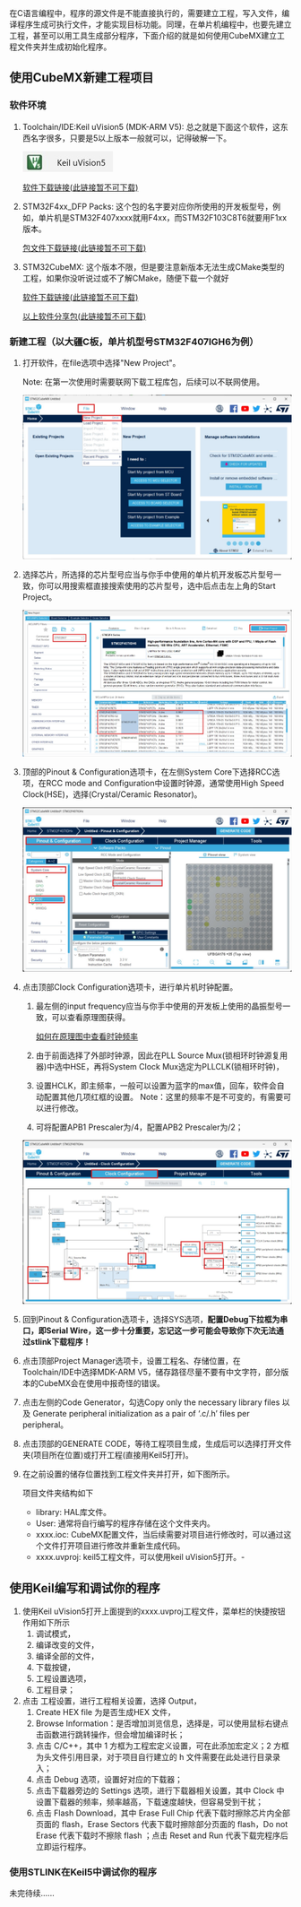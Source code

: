 在C语言编程中，程序的源文件是不能直接执行的，需要建立工程，写入文件，编译程序生成可执行文件，才能实现目标功能。同理，在单片机编程中，也要先建立工程，甚至可以用工具生成部分程序，下面介绍的就是如何使用CubeMX建立工程文件夹并生成初始化程序。

## 使用CubeMX新建工程项目

### 软件环境
1. Toolchain/IDE:Keil uVision5 (MDK-ARM V5): 总之就是下面这个软件，这东西名字很多，只要是5以上版本一般就可以，记得破解一下。

    ![Keil uvision5](..\images\NewProject\keil5.jpg)

    [软件下载链接(此链接暂不可下载)]()


2. STM32F4xx_DFP Packs: 这个包的名字要对应你所使用的开发板型号，例如，单片机是STM32F407xxxx就用F4xx，而STM32F103C8T6就要用F1xx版本。
   
   [包文件下载链接(此链接暂不可下载)]()

3. STM32CubeMX: 
    这个版本不限，但是要注意新版本无法生成CMake类型的工程，如果你没听说过或不了解CMake，随便下载一个就好

    [软件下载链接(此链接暂不可下载)]()
    
    [以上软件分享包(此链接暂不可下载)]()

### 新建工程（以大疆C板，单片机型号STM32F407IGH6为例）
1. 打开软件，在file选项中选择"New Project"。
   
    Note: 在第一次使用时需要联网下载工程库包，后续可以不联网使用。

   ![新建项目](..\images\NewProject\NewProject.jpg)

2. 选择芯片，所选择的芯片型号应当与你手中使用的单片机开发板芯片型号一致，你可以用搜索框直接搜索使用的芯片型号，选中后点击左上角的Start Project。
   
   ![Startproject](..\images\NewProject\startProject.jpg)

3. 顶部的Pinout & Configuration选项卡，在左侧System Core下选择RCC选项，在RCC mode and Configuration中设置时钟源，通常使用High Speed Clock(HSE)，选择(Crystal/Ceramic Resonator)。
   
   ![时钟源设置](..\images\NewProject\HSE.jpg)

4. 点击顶部Clock Configuration选项卡，进行单片机时钟配置。
   1. 最左侧的input frequency应当与你手中使用的开发板上使用的晶振型号一致，可以查看原理图获得。
   
        [如何在原理图中查看时钟频率](..\2024-6-30-入门基础知识.md)

   2. 由于前面选择了外部时钟源，因此在PLL Source Mux(锁相环时钟源复用器)中选中HSE，再将System Clock Mux选定为PLLCLK(锁相环时钟)，
   3. 设置HCLK，即主频率，一般可以设置为蓝字的max值，回车，软件会自动配置其他几项红框的设置。
    Note：这里的频率不是不可变的，有需要可以进行修改。
   4. 可将配置APB1 Prescaler为/4，配置APB2 Prescaler为/2；
   
    ![时钟设置](..\images\Basic\CLK.jpg)
   
5. 回到Pinout & Configuration选项卡，选择SYS选项，**配置Debug下拉框为串口，即Serial Wire，这一步十分重要，忘记这一步可能会导致你下次无法通过stlink下载程序！**
   
6. 点击顶部Project Manager选项卡，设置工程名、存储位置，在Toolchain/IDE中选择MDK-ARM V5，储存路径尽量不要有中文字符，部分版本的CubeMX会在使用中报奇怪的错误。
   
7. 点击左侧的Code Generator，勾选Copy only the necessary library files 以及 Generate peripheral initialization as a pair of ‘.c/.h’ files per peripheral。
   
8. 点击顶部的GENERATE CODE，等待工程项目生成，生成后可以选择打开文件夹(项目所在位置)或打开工程(直接用Keil5打开)。
   
9.  在之前设置的储存位置找到工程文件夹并打开，如下图所示。
    
    项目文件夹结构如下
    - library: HAL库文件。
    - User: 通常将自行编写的程序存储在这个文件夹内。
    - xxxx.ioc: CubeMX配置文件，当后续需要对项目进行修改时，可以通过这个文件打开项目进行修改并重新生成代码。
    - xxxx.uvproj: keil5工程文件，可以使用keil uVision5打开。-


## 使用Keil编写和调试你的程序

1. 使用Keil uVision5打开上面提到的xxxx.uvproj工程文件，菜单栏的快捷按钮作用如下所示
   1. 调试模式，
   2. 编译改变的文件，
   3. 编译全部的文件，
   4. 下载按键，
   5. 工程设置选项，
   6. 工程目录；
2. 点击 工程设置，进行工程相关设置，选择 Output，
   1. Create HEX file 为是否生成HEX 文件，
   2. Browse Information：是否增加浏览信息，选择是，可以使用鼠标右键点击函数进行跳转操作，但会增加编译时长；
   3. 点击 C/C++，其中 1 方框为工程宏定义设置，可在此添加宏定义；2 方框为头文件引用目录，对于项目自行建立的 h 文件需要在此处进行目录录入；
   4. 点击 Debug 选项，设置好对应的下载器；
   5. 点击下载器旁边的 Settings 选项，进行下载器相关设置，其中 Clock 中设置下载器的频率，频率越高，下载速度越快，但容易受到干扰；
   6. 点击 Flash Download，其中 Erase Full Chip 代表下载时擦除芯片内全部页面的 flash，Erase Sectors 代表下载时擦除部分页面的 flash，Do not Erase 代表下载时不擦除 flash ；点击 Reset and Run 代表下载完程序后立即运行程序。

### 使用STLINK在Keil5中调试你的程序

未完待续......